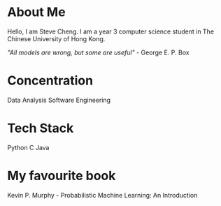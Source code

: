 # About Me
Hello, I am Steve Cheng. 
I am a year 3 computer science student in The Chinese University of Hong Kong.

*"All models are wrong, but some are useful"* - George E. P. Box

# Concentration
<list>
<item> Data Analysis
<item> Software Engineering

# Tech Stack
<list>
<item> Python
<item> C
<item> Java

# My favourite book
<list>
<item> Kevin P. Murphy - Probabilistic Machine Learning: An Introduction

